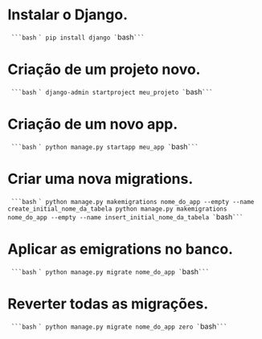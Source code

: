 # Instalar o Django.

` ```bash` ``` `
 pip install django
` ```bash` ``` `

# Criação de um projeto novo.

` ```bash` ``` `
 django-admin startproject meu_projeto
` ```bash` ``` `

# Criação de um novo app.

` ```bash` ``` `
 python manage.py startapp meu_app
` ```bash` ``` `

# Criar uma nova migrations.

` ```bash` ``` `
  python manage.py makemigrations nome_do_app --empty --name create_initial_nome_da_tabela
  python manage.py makemigrations nome_do_app --empty --name insert_initial_nome_da_tabela
` ```bash` ``` `

# Aplicar as emigrations no banco.

` ```bash` ``` `
 python manage.py migrate nome_do_app
` ```bash` ``` `

# Reverter todas as migrações.

` ```bash` ``` `
 python manage.py migrate nome_do_app zero
` ```bash` ``` `